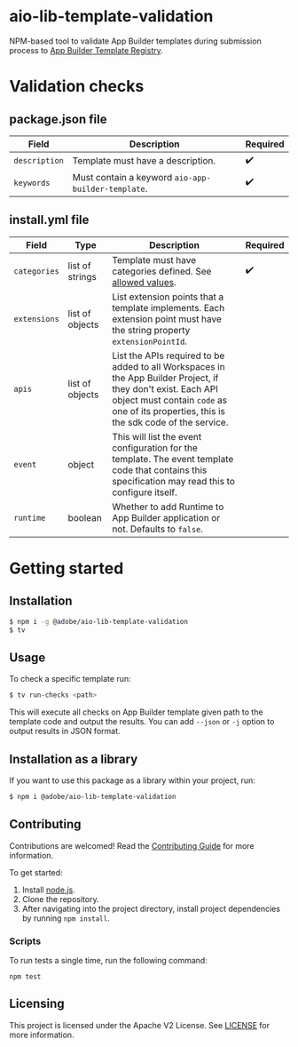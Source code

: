 # aio-lib-template-validation
NPM-based tool to validate App Builder templates during submission process to [App Builder Template Registry](https://github.com/adobe/aio-template-submission).

# Validation checks
## package.json file

| Field         | Description                                        | Required           |
| ------------- | -------------------------------------------------- | ------------------ |
| `description` | Template must have a description.                  | :heavy_check_mark: |
| `keywords`    | Must contain a keyword `aio-app-builder-template`. | :heavy_check_mark: |

## install.yml file

| Field        | Type            | Description                                                                                                                                                                                              | Required           |
| ------------ | --------------- | -------------------------------------------------------------------------------------------------------------------------------------------------------------------------------------------------------- | ------------------ |
| `categories` | list of strings | Template must have categories defined. See [allowed values](https://github.com/adobe/aio-lib-console-project-installation/blob/main/schema/sub-schemas/categories.schema.json).                          | :heavy_check_mark: |
| `extensions` | list of objects | List extension points that a template implements. Each extension point must have the string property `extensionPointId`.                                                                                 |                    |
| `apis`       | list of objects | List the APIs required to be added to all Workspaces in the App Builder Project, if they don't exist. Each API object must contain `code` as one of its properties, this is the sdk code of the service. |                    |
| `event`      | object          | This will list the event configuration for the template. The event template code that contains this specification may read this to configure itself.                                                     |                    |
| `runtime`    | boolean         | Whether to add Runtime to App Builder application or not. Defaults to `false`.                                                                                                                           |                    |

# Getting started
## Installation
```bash
$ npm i -g @adobe/aio-lib-template-validation
$ tv
```

## Usage
To check a specific template run:
```bash
$ tv run-checks <path>
```
This will execute all checks on App Builder template given path to the template code and output the results.
You can add `--json` or `-j` option to output results in JSON format.

## Installation as a library
If you want to use this package as a library within your project, run:
```bash
$ npm i @adobe/aio-lib-template-validation
```

## Contributing

Contributions are welcomed! Read the [Contributing Guide](CONTRIBUTING.md) for more information.

To get started:

1. Install [node.js](https://nodejs.org/).
3. Clone the repository.
4. After navigating into the project directory, install project dependencies by running `npm install`.

### Scripts

To run tests a single time, run the following command:

`npm test`

## Licensing

This project is licensed under the Apache V2 License. See [LICENSE](LICENSE) for more information.
